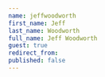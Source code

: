 ```yaml
---
name: jeffwoodworth
first_name: Jeff
last_name: Woodworth
full_name: Jeff Woodworth
guest: true
redirect_from:
published: false
---
```


